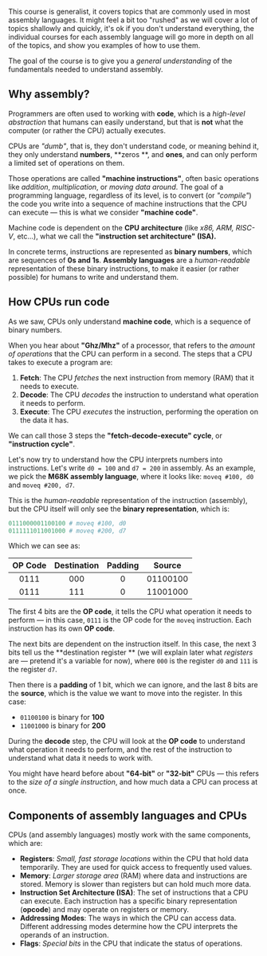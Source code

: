 This course is generalist, it covers topics that are commonly used in most assembly languages. It might feel a bit too
"rushed" as we will cover a lot of topics shallowly and quickly, it's ok if you don't understand everything, the individual
courses for each assembly language will go more in depth on all of the topics, and show you examples of how to use them.

The goal of the course is to give you a *general understanding* of the fundamentals needed to understand assembly.

## Why assembly?

Programmers are often used to working with **code**, which is a *high-level abstraction* that humans can easily
understand,
but that is **not** what the computer (or rather the CPU) actually executes.

CPUs are *"dumb"*, that is, they don't understand code, or meaning behind it, they only understand **numbers**, **zeros
**, and **ones**, and can only perform a limited set of operations on them.

Those operations are called **"machine instructions"**, often basic operations like *addition*, *multiplication*,
or *moving data around*.
The goal of a programming language, regardless of its level, is to convert (or *"compile"*) the code you write into a
sequence of machine instructions that the CPU can execute — this is what we consider **"machine code"**.

Machine code is dependent on the **CPU architecture** (like *x86, ARM, RISC-V*, etc...), what we call the **"instruction
set architecture" (ISA).**

In concrete terms, instructions are represented as **binary numbers**, which are sequences of **0s and 1s**.
**Assembly languages** are a *human-readable* representation of these binary instructions, to make it easier (or rather
possible) for humans to write and understand them.

## How CPUs run code

As we saw, CPUs only understand **machine code**, which is a sequence of binary numbers.

When you hear about **"Ghz/Mhz"** of a processor, that refers to the *amount of operations* that the CPU can perform in
a second.
The steps that a CPU takes to execute a program are:

1. **Fetch**: The CPU *fetches* the next instruction from memory (RAM) that it needs to execute.
2. **Decode**: The CPU *decodes* the instruction to understand what operation it needs to perform.
3. **Execute**: The CPU *executes* the instruction, performing the operation on the data it has.

We can call those 3 steps the **"fetch-decode-execute" cycle**, or **"instruction cycle"**.

Let's now try to understand how the CPU interprets numbers into instructions.
Let's write `d0 = 100` and `d7 = 200` in assembly. As an example, we pick the **M68K assembly language**, where it looks
like:
`moveq #100, d0` and `moveq #200, d7`.

This is the *human-readable* representation of the instruction (assembly), but the CPU itself will only see the **binary
representation**, which is:

```mips
0111000001100100 # moveq #100, d0
0111111011001000 # moveq #200, d7
```

Which we can see as:

|  OP Code  |  Destination  |  Padding  |   Source   |
|:---------:|:-------------:|:---------:|:----------:|
|   0111    |      000      |     0     |  01100100  |
|   0111    |      111      |     0     |  11001000  |

The first 4 bits are the **OP code**, it tells the CPU what operation it needs to perform — in this case, `0111` is the
OP code for the `moveq` instruction.
Each instruction has its own **OP code**.

The next bits are dependent on the instruction itself. In this case, the next 3 bits tell us the **destination register
**
(we will explain later what *registers* are — pretend it's a variable for now), where `000` is the register `d0` and
`111` is the register `d7`.

Then there is a **padding** of 1 bit, which we can ignore, and the last 8 bits are the **source**, which is the value we
want to move into the register.
In this case:

* `01100100` is binary for **100**
* `11001000` is binary for **200**

During the **decode** step, the CPU will look at the **OP code** to understand what operation it needs to perform, and
the rest
of the instruction to understand what data it needs to work with.

You might have heard before about **"64-bit"** or **"32-bit"** CPUs — this refers to the *size of a single instruction*,
and how much data a CPU can process at once.

## Components of assembly languages and CPUs

CPUs (and assembly languages) mostly work with the same components, which are:

* **Registers**: *Small, fast storage locations* within the CPU that hold data temporarily. They are used for quick
  access to frequently used values.
* **Memory**: *Larger storage area* (RAM) where data and instructions are stored. Memory is slower than registers but
  can hold much more data.
* **Instruction Set Architecture (ISA)**: The set of instructions that a CPU can execute. Each instruction has a
  specific binary representation (**opcode**) and may operate on registers or memory.
* **Addressing Modes**: The ways in which the CPU can access data. Different addressing modes determine how the CPU
  interprets the operands of an instruction.
* **Flags**: *Special bits* in the CPU that indicate the status of operations.